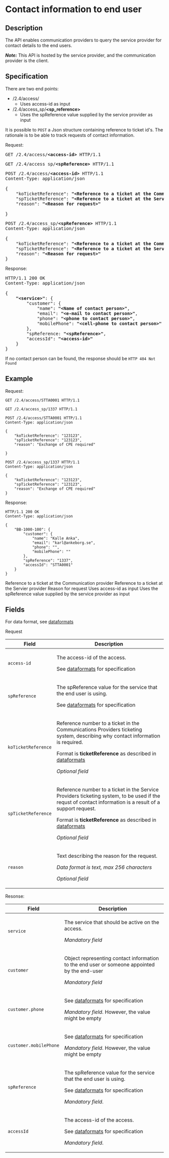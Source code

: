 # Contact information to end user
## Description
The API enables communication providers to query the service provider for contact details to the end users.

***Note:*** This API is hosted by the service provider, and the communication provider is the client.

## Specification

There are two end points:
* /2.4/access/<b><access-id></b>
  - Uses access-id as input
* /2.4/access_sp/<b><sp_reference></b>
  - Uses the spReference value supplied by the service provider as input

It is possible to `POST` a Json structure containing reference to ticket id's.
The rationale is to be able to track requests of contact information.
 

Request:
<pre>
GET /2.4/access/<b>&lt;access-id&gt;</b> HTTP/1.1
</pre>

<pre>
GET /2.4/access_sp/<b>&lt;spReference&gt;</b> HTTP/1.1
</pre>

<pre>
POST /2.4/access/<b>&lt;access-id&gt;</b> HTTP/1.1
Content-Type: application/json

{
    "koTicketReference": <b>"&lt;Reference to a ticket at the Communication provider&gt;"</b>,
    "spTicketReference": <b>"&lt;Reference to a ticket at the Servier provider&gt;"</b>,
    "reason": <b>"&lt;Reason for request&gt;"</b>

}
</pre>
<pre>
POST /2.4/access_sp/<b>&lt;spReference&gt;</b> HTTP/1.1
Content-Type: application/json

{
    "koTicketReference": <b>"&lt;Reference to a ticket at the Communication provider&gt;"</b>,
    "spTicketReference": <b>"&lt;Reference to a ticket at the Servier provider&gt;"</b>,
    "reason": <b>"&lt;Reason for request&gt;"</b>
}
</pre>

Response:
<pre>
HTTP/1.1 200 OK
Content-Type: application/json

{
    <b>"&lt;service&gt;"</b>: {
        "customer": {
            "name": <b>"&lt;Name of contact person&gt;"</b>,
            "email": <b>"&lt;e-mail to contact person&gt;"</b>,
            "phone": <b>"&lt;phone to contact person&gt;"</b>,
            "mobilePhone": <b>"&lt;cell-phone to contact person&gt;"</b>
        },
        "spReference: <b>"&lt;spReference&gt;"</b>,
        "accessId": <b>"&lt;access-id&gt;"</b> 
    }
}
</pre>


If no contact person can be found, the response should be `HTTP 404 Not Found`


## Example
Request:
```http
GET /2.4/access/STTA0001 HTTP/1.1
```

```http
GET /2.4/access_sp/1337 HTTP/1.1
```

```http
POST /2.4/access/STTA0001 HTTP/1.1
Content-Type: application/json

{
    "koTicketReference": "123123",
    "spTicketReference": "123123",
    "reason": "Exchange of CPE required"

}
```
```http
POST /2.4/access_sp/1337 HTTP/1.1
Content-Type: application/json

{
    "koTicketReference": "123123",
    "spTicketReference": "123123",
    "reason": "Exchange of CPE required"
}
```

Response:
```http
HTTP/1.1 200 OK
Content-Type: application/json

{
    "BB-1000-100": {
        "customer": {
            "name": "Kalle Anka",
            "email": "karl@ankeborg.se",
            "phone": "",
            "mobilePhone": ""
        },
        "spReference": "1337",
        "accessId": "STTA0001" 
    }
}
```
Reference to a ticket at the Communication provider
Reference to a ticket at the Servier provider
Reason for request
Uses access-id as input
Uses the spReference value supplied by the service provider as input

## Fields

For data format, see [dataformats](dataformats.md)

Request
<table>
    <thead>
        <tr>
            <th>Field</th>
            <th>Description</th>
        </tr>
    </thead>
    <tbody>
        <tr>
            <td>
                <code>access-id</code>
            </td>
            <td>
                <p>The access-id of the access. </p>
                <p>See <a href=dataformats.md>dataformats</a> for specification</p>
            </td>
        </tr>
        <tr>
            <td>
                <code>spReference</code>
            </td>
            <td>
                <p>The spReference value for the service that the end user is using.</p>
                <p>See <a href=dataformats.md>dataformats</a> for specification</p>
            </td>
        </tr>
        <tr>
            <td>
                <code>koTicketReference</code>
            </td>
            <td>
                <p>Reference number to a ticket in the Communications Providers ticketing system, describing why contact information is required.</p>
                <p>Format is <b>ticketReference</b> as described in <a href=dataformats.md>dataformats</a></p>                
                <p><em>Optional field</em</p>
            </td>
        </tr>
        <tr>
            <td>
                <code>spTicketReference</code>
            </td>
            <td>
                <p>Reference number to a ticket in the Service Providers ticketing system, to be used if the requst of contact information is a result of a support request.</p>
                <p>Format is <b>ticketReference</b> as described in <a href=dataformats.md>dataformats</a></p>                
                <p><em>Optional field</em</p>
            </td>
        </tr>
        <tr>
            <td>
                <code>reason</code>
            </td>
            <td>
                <p>Text describing the reason for the request.</p>
                <p><em>Data format is text, max 256 characters</em></p>
                <p><em>Optional field</em</p>
            </td>
        </tr>
    </tbody>
</table

Resonse:
<table>
    <thead>
        <tr>
            <th>Field</th>
            <th>Description</th>
        </tr>
    </thead>
    <tbody>
        <tr>
            <td>
                <code>service</code>
            </td>
            <td>
                <p>The service that should be active on the access.</p>
                <p><em>Mandatory field</em></p>
            </td>
        </tr>
        <tr>
            <td>
                <code>customer</code>
            </td>
            <td>
                <p>Object representing contact information to the end user or someone appointed by the end-user</p>
                <p><em>Mandatory field</em></p>
            </td>
        </tr>
        <tr>
            <td>
                <code>customer.phone</code>
            </td>
            <td>
                <p>See <a href=dataformats.md>dataformats</a> for specification</p>
                <p><em>Mandatory field</em>. However, the value might be empty</p>
            </td>
        </tr>
        <tr>
            <td>
                <code>customer.mobilePhone</code>
            </td>
            <td>
                <p>See <a href=dataformats.md>dataformats</a> for specification</p>
                <p><em>Mandatory field</em>. However, the value might be empty</p>
            </td>
        </tr>
        <tr>
            <td>
                <code>spReference</code>
            </td>
            <td>
                <p>The spReference value for the service that the end user is using.</p>
                <p>See <a href=dataformats.md>dataformats</a> for specification</p>
                <p><em>Mandatory field</em>.</p>
            </td>
        </tr>
        <tr>
            <td>
                <code>accessId</code>
            </td>
            <td>
                <p>The access-id of the access. </p>
                <p>See <a href=dataformats.md>dataformats</a> for specification</p>
                <p><em>Mandatory field</em>. </p>
            </td>
        </tr>
    </tbody>
</table>



